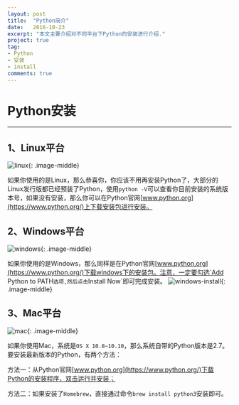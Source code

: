 ```yaml
---
layout: post
title:  "Python简介"
date:   2016-10-23
excerpt: "本文主要介绍对不同平台下Python的安装进行介绍."
project: true
tag:
- Python 
- 安装
- install
comments: true
---
```

# Python安装
---

## 1、Linux平台

![linux](http://px.thea.cn/Public/Upload/1325969/Intro/1427168598.png){: .image-middle}

如果你使用的是Linux，那么恭喜你，你应该不用再安装Python了，大部分的Linux发行版都已经预装了Python，使用`python -V`可以查看你目前安装的系统版本号，如果没有安装，那么你可以在Python官网[www.python.org](https://www.python.org/)上下载安装包进行安装。

## 2、Windows平台

![windows](http://www.1tong.com/uploads/wallpaper/economy/915-3-730x456.jpg){: .image-middle}

如果你使用的是Windows，那么同样是在Python官网[www.python.org](https://www.python.org/)下载windows下的安装包。注意，一定要勾选`Add Python to PATH`选项,然后点击`Install Now`即可完成安装。
![windows-install](http://www.liaoxuefeng.com/files/attachments/0014466016166222cc7c2907cef4caab66ad8d53e77841e000/l){: .image-middle}

## 3、Mac平台

![mac](http://pic.58pic.com/58pic/13/43/35/74e58PICH56_1024.jpg){: .image-middle}

如果你使用Mac，系统是`OS X 10.8~10.10`，那么系统自带的Python版本是2.7。要安装最新版本的Python，有两个方法：

方法一：从Python官网[www.python.org](https://www.python.org/)下载Python的安装程序，双击运行并安装；

方法二：如果安装了`Homebrew`，直接通过命令`brew install python3`安装即可。
